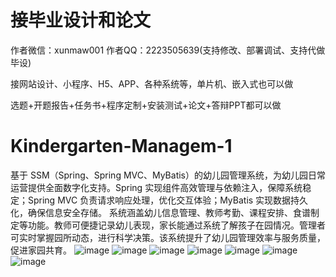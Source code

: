 # 接毕业设计和论文
作者微信：xunmaw001  作者QQ：2223505639(支持修改、部署调试、支持代做毕设)

接网站设计、小程序、H5、APP、各种系统等，单片机、嵌入式也可以做

选题+开题报告+任务书+程序定制+安装测试+论文+答辩PPT都可以做
# Kindergarten-Managem-1
基于 SSM（Spring、Spring MVC、MyBatis）的幼儿园管理系统，为幼儿园日常运营提供全面数字化支持。Spring 实现组件高效管理与依赖注入，保障系统稳定；Spring MVC 负责请求响应处理，优化交互体验；MyBatis 实现数据持久化，确保信息安全存储。  系统涵盖幼儿信息管理、教师考勤、课程安排、食谱制定等功能。教师可便捷记录幼儿表现，家长能通过系统了解孩子在园情况。管理者可实时掌握园所动态，进行科学决策。该系统提升了幼儿园管理效率与服务质量，促进家园共育。 
![image](https://github.com/user-attachments/assets/2cd35c44-6aac-4dce-99ff-5f382e55261b)
![image](https://github.com/user-attachments/assets/3c3d0040-e63a-4416-8f16-fa17f2403695)
![image](https://github.com/user-attachments/assets/f38f7ca7-56f4-44c8-9e68-d2bdda7b6e44)
![image](https://github.com/user-attachments/assets/1620980d-0fe2-486e-bba6-460135ab85ca)
![image](https://github.com/user-attachments/assets/8ae79bec-a811-4c75-83c2-1612e378509d)
![image](https://github.com/user-attachments/assets/7cc7e99b-4a60-4603-8bcc-b0d7db8e1467)
![image](https://github.com/user-attachments/assets/444d2ecc-104e-4e41-99eb-7c08eacf2aff)
